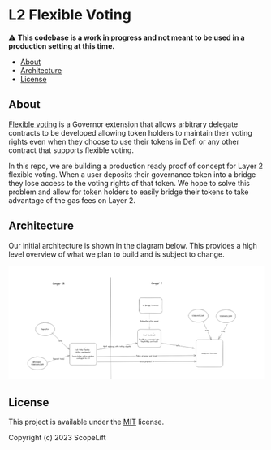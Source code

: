 # L2 Flexible Voting

⚠️ **This codebase is a work in progress and not meant to be used in a production setting at this time.**

- [About](#about)
- [Architecture](#architecture)
- [License](#license)


## About

[Flexible voting](https://www.scopelift.co/blog/introducing-flexible-voting) is a Governor extension that allows arbitrary delegate contracts to be developed allowing token holders to maintain their voting rights even when they choose to use their tokens in Defi or any other contract that supports flexible voting.

In this repo, we are building a production ready proof of concept for Layer 2 flexible voting. When a user deposits their governance token into a bridge they lose access to the voting rights of that token. We hope to solve this problem and allow for token holders to easily bridge their tokens to take advantage of the gas fees on Layer 2.


## Architecture

Our initial architecture is shown in the diagram below. This provides a high level overview of what we plan to build and is subject to change.

<div align="center">
  <img width="600" src="./img/l2_flexible_voting_diagram.png" alt="Initial L2 Diagram">
</div>

## License

This project is available under the [MIT](LICENSE.txt) license.

Copyright (c) 2023 ScopeLift
